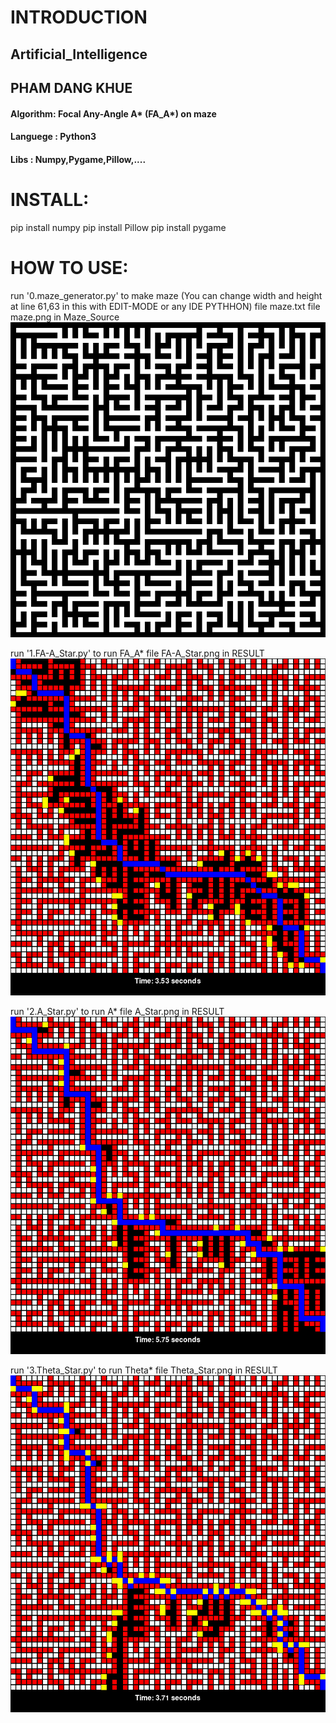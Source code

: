 # INTRODUCTION
## Artificial_Intelligence
## PHAM DANG KHUE 

#### Algorithm: Focal Any-Angle A* (FA_A*) on maze
#### Languege : Python3
#### Libs     : Numpy,Pygame,Pillow,....

# INSTALL:

pip install numpy
pip install Pillow
pip install pygame

# HOW TO USE:

run '0.maze_generator.py' to make maze
(You can change width and height at line 61,63 in this with EDIT-MODE or any IDE PYTHHON)
    file maze.txt 
    file maze.png       in Maze_Source
![PICTURE](Maze_Source/maze.png)

run '1.FA-A_Star.py'      to run FA_A*
    file FA-A_Star.png  in RESULT
![PICTURE](RESULT/FA_A_Star.png)

run '2.A_Star.py'         to run A* 
    file A_Star.png     in RESULT
![PICTURE](RESULT/A_Star.png)

run '3.Theta_Star.py'     to run Theta*
    file Theta_Star.png in RESULT
![PICTURE](RESULT/Theta_Star.png)
